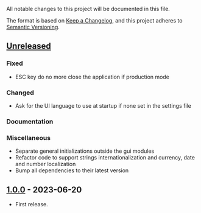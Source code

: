 All notable changes to this project will be documented in this file.

The format is based on [Keep a Changelog], and this project adheres
to [Semantic Versioning].

## [Unreleased]

### Fixed
- ESC key do no more close the application if production mode

### Changed
- Ask for the UI language to use at startup if none set in the settings file

### Documentation

### Miscellaneous
- Separate general initializations outside the gui modules
- Refactor code to support strings internationalization and currency, date and number localization
- Bump all dependencies to their latest version

## [1.0.0] - 2023-06-20

- First release.


[unreleased]: https://github.com/Elmeric/dfacto/compare/v1.0.0...HEAD
[1.0.0]: https://github.com/Elmeric/dfacto/compare/v0.0.1...v1.0.0

[Keep a Changelog]: https://keepachangelog.com/en/1.0.0/
[Semantic Versioning]: https://semver.org/spec/v2.0.0.html
